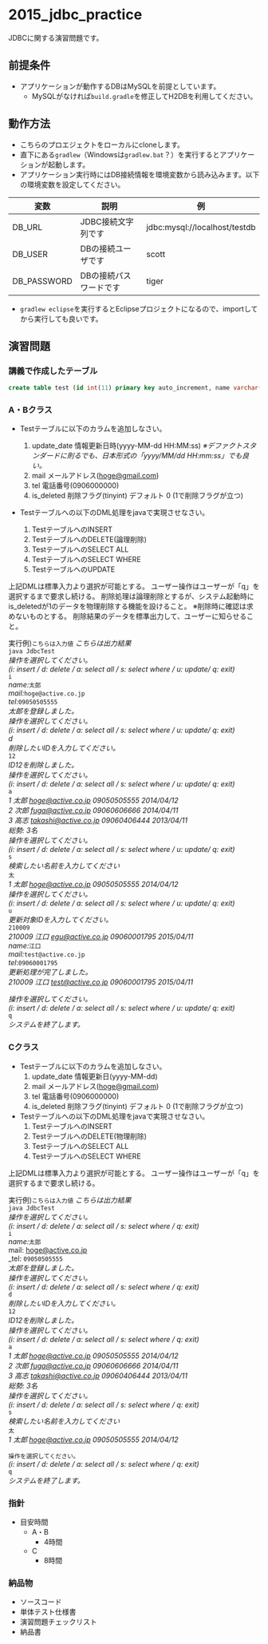 # 2015_jdbc_practice
JDBCに関する演習問題です。

## 前提条件
- アプリケーションが動作するDBはMySQLを前提としています。
  - MySQLがなければ`build.gradle`を修正してH2DBを利用してください。

## 動作方法
- こちらのプロエジェクトをローカルにcloneします。
- 直下にある`gradlew`（Windowsは`gradlew.bat`？）を実行するとアプリケーションが起動します。
- アプリケーション実行時にはDB接続情報を環境変数から読み込みます。以下の環境変数を設定してください。

|変数|説明|例|
|----|---|---|
|DB_URL|JDBC接続文字列です|jdbc:mysql://localhost/testdb|
|DB_USER|DBの接続ユーザです|scott|
|DB_PASSWORD|DBの接続パスワードです|tiger|
  
- `gradlew eclipse`を実行するとEclipseプロジェクトになるので、importしてから実行しても良いです。

## 演習問題
### 講義で作成したテーブル
```sql
create table test (id int(11) primary key auto_increment, name varchar(255) not null);
```

### A・Bクラス
- Testテーブルに以下のカラムを追加しなさい。 

  1. update_date 情報更新日時(yyyy-MM-dd HH:MM:ss)
_※デファクトスタンダードに則るでも、日本形式の「yyyy/MM/dd HH:mm:ss」でも良い。_
  1. mail メールアドレス(hoge@gmail.com)
  1. tel 電話番号(0906000000) 
  1. is_deleted 削除フラグ(tinyint) デフォルト 0 (1で削除フラグが立つ)

- Testテーブルへの以下のDML処理をjavaで実現させなさい。 
  1. TestテーブルへのINSERT
  2. TestテーブルへのDELETE(論理削除)
  3. TestテーブルへのSELECT ALL
  4. TestテーブルへのSELECT WHERE
  5. TestテーブルへのUPDATE

上記DMLは標準入力より選択が可能とする。 
ユーザー操作はユーザーが「q」を選択するまで要求し続ける。
削除処理は論理削除とするが、システム起動時にis_deletedが1のデータを物理削除する機能を設けること。
※削除時に確認は求めないものとする。
削除結果のデータを標準出力して、ユーザーに知らせること。

実行例)`こちらは入力値` _こちらは出力結果_  
`java JdbcTest`  
_操作を選択してください。_  
_(i: insert / d: delete / a: select all / s: select where / u: update/ q: exit)_  
`i`  
_name:_`太郎`  
_mail:_`hoge@active.co.jp`  
_tel:_`09050505555`  
_太郎を登録しました。_  
_操作を選択してください。_  
_(i: insert / d: delete / a: select all / s: select where / u: update/ q: exit)_  
_d_  
_削除したいIDを入力してください。_  
`12`  
_ID12を削除しました。_  
_操作を選択してください。_  
_(i: insert / d: delete / a: select all / s: select where / u: update/ q: exit)_  
`a`  
_1 太郎 hoge@active.co.jp 09050505555 2014/04/12_  
_2 次郎 fuga@active.co.jp 09060606666 2014/04/11_  
_3 高志 takashi@active.co.jp 09060406444 2013/04/11_  
_総勢: 3名_  
_操作を選択してください。_  
_(i: insert / d: delete / a: select all / s: select where / u: update/ q: exit)_  
`s`  
_検索したい名前を入力してください_  
`太`  
_1 太郎 hoge@active.co.jp 09050505555 2014/04/12_  
_操作を選択してください。_  
_(i: insert / d: delete / a: select all / s: select where / u: update/ q: exit)_  
`u`  
_更新対象IDを入力してください。_  
`210009`  
_210009 江口 egu@active.co.jp 09060001795 2015/04/11_  
_name:_`江口`  
_mail:_`test@active.co.jp`  
_tel_:`09060001795`  
_更新処理が完了しました。_  
_210009 江口 test@active.co.jp 09060001795 2015/04/11_  
  
_操作を選択してください。_  
_(i: insert / d: delete / a: select all / s: select where / u: update/ q: exit)_  
`q`  
_システムを終了します。_  


### Cクラス
- Testテーブルに以下のカラムを追加しなさい。 
  1. update_date 情報更新日(yyyy-MM-dd)
  2. mail メールアドレス(hoge@gmail.com)
  3. tel 電話番号(0906000000) 
  4. is_deleted 削除フラグ(tinyint) デフォルト 0 (1で削除フラグが立つ)
- Testテーブルへの以下のDML処理をjavaで実現させなさい。 
  1. TestテーブルへのINSERT
  2. TestテーブルへのDELETE(物理削除)
  3. TestテーブルへのSELECT ALL
  4. TestテーブルへのSELECT WHERE

上記DMLは標準入力より選択が可能とする。 
ユーザー操作はユーザーが「q」を選択するまで要求し続ける。

実行例)`こちらは入力値` _こちらは出力結果_  
`java JdbcTest`  
_操作を選択してください。_  
_(i: insert / d: delete / a: select all / s: select where / q: exit)_  
`i`  
_name:_`太郎`  
mail: hoge@active.co.jp  
_tel: `09050505555`  
_太郎を登録しました。_  
_操作を選択してください。_  
_(i: insert / d: delete / a: select all / s: select where / q: exit)_  
`d`  
_削除したいIDを入力してください。_  
`12`  
_ID12を削除しました。_  
_操作を選択してください。_  
_(i: insert / d: delete / a: select all / s: select where / q: exit)_  
`a`  
_1 太郎 hoge@active.co.jp 09050505555 2014/04/12_  
_2 次郎 fuga@active.co.jp 09060606666 2014/04/11_  
_3 高志 takashi@active.co.jp 09060406444 2013/04/11_  
_総勢: 3名_  
_操作を選択してください。_  
_(i: insert / d: delete / a: select all / s: select where / q: exit)_  
`s`  
_検索したい名前を入力してください_  
`太`  
_1 太郎 hoge@active.co.jp 09050505555 2014/04/12_  
  
`操作を選択してください。`  
_(i: insert / d: delete / a: select all / s: select where / q: exit)_  
`q`  
_システムを終了します。_  



### 指針
- 目安時間
  - A・B
    - 4時間
  - C
    - 8時間

### 納品物
- ソースコード
- 単体テスト仕様書
- 演習問題チェックリスト
- 納品書
